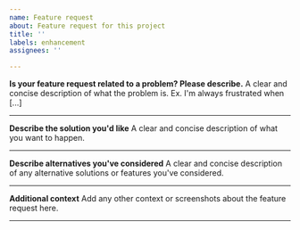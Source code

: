 ```yaml
---
name: Feature request
about: Feature request for this project
title: ''
labels: enhancement
assignees: ''

---
```


**Is your feature request related to a problem? Please describe.**
A clear and concise description of what the problem is. Ex. I'm always frustrated when [...]

* * *

**Describe the solution you'd like**
A clear and concise description of what you want to happen.

* * *

**Describe alternatives you've considered**
A clear and concise description of any alternative solutions or features you've considered.

* * *

**Additional context**
Add any other context or screenshots about the feature request here.

* * *
